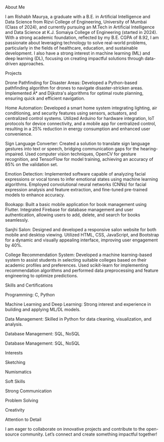 About Me

I am Rishabh Maurya, a graduate with a B.E. in Artificial Intelligence and Data Science from Rizvi College of Engineering, University of Mumbai (Class of 2024), and currently pursuing an M.Tech in Artificial Intelligence and Data Science at K.J. Somaiya College of Engineering (started in 2024). With a strong academic foundation, reflected by my B.E. CGPA of 8.92, I am passionate about leveraging technology to solve real-world problems, particularly in the fields of healthcare, education, and sustainable development. I also have a strong interest in machine learning (ML) and deep learning (DL), focusing on creating impactful solutions through data-driven approaches.

Projects

Drone Pathfinding for Disaster Areas: Developed a Python-based pathfinding algorithm for drones to navigate disaster-stricken areas. Implemented A* and Dijkstra's algorithms for optimal route planning, ensuring quick and efficient navigation.

Home Automation: Developed a smart home system integrating lighting, air conditioning, and security features using sensors, actuators, and centralized control systems. Utilized Arduino for hardware integration, IoT protocols for device connectivity, and a mobile app for centralized control, resulting in a 25% reduction in energy consumption and enhanced user convenience.

Sign Language Converter: Created a solution to translate sign language gestures into text or speech, bridging communication gaps for the hearing-impaired. Used computer vision techniques, OpenCV for gesture recognition, and TensorFlow for model training, achieving an accuracy of 85% on the validation set.

Emotion Detection: Implemented software capable of analyzing facial expressions or vocal tones to infer emotional states using machine learning algorithms. Employed convolutional neural networks (CNNs) for facial expression analysis and feature extraction, and fine-tuned pre-trained models to enhance accuracy.

Bookapp: Built a basic mobile application for book management using Flutter. Integrated Firebase for database management and user authentication, allowing users to add, delete, and search for books seamlessly.

Sanjhi Salon: Designed and developed a responsive salon website for both mobile and desktop viewing. Utilized HTML, CSS, JavaScript, and Bootstrap for a dynamic and visually appealing interface, improving user engagement by 40%.

College Recommendation System: Developed a machine learning-based system to assist students in selecting suitable colleges based on their academic profiles and preferences. Used scikit-learn for implementing recommendation algorithms and performed data preprocessing and feature engineering to optimize predictions.

Skills and Certifications

Programming: C, Python

Machine Learning and Deep Learning: Strong interest and experience in building and applying ML/DL models.

Data Management: Skilled in Python for data cleaning, visualization, and analysis.

Database Management: SQL, NoSQL

Database Management: SQL, NoSQL

Interests

Sketching

Numismatics

Soft Skills

Strong Communication

Problem Solving

Creativity

Attention to Detail

I am eager to collaborate on innovative projects and contribute to the open-source community. Let’s connect and create something impactful together!
